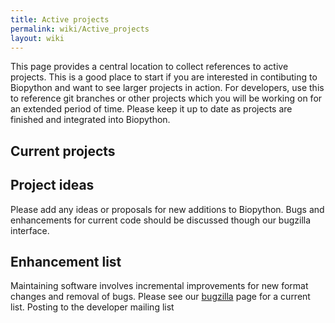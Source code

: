 ```yaml
---
title: Active projects
permalink: wiki/Active_projects
layout: wiki
---
```


This page provides a central location to collect references to active
projects. This is a good place to start if you are interested in
contibuting to Biopython and want to see larger projects in action. For
developers, use this to reference git branches or other projects which
you will be working on for an extended period of time. Please keep it up
to date as projects are finished and integrated into Biopython.

Current projects
----------------

Project ideas
-------------

Please add any ideas or proposals for new additions to Biopython. Bugs
and enhancements for current code should be discussed though our
bugzilla interface.

Enhancement list
----------------

Maintaining software involves incremental improvements for new format
changes and removal of bugs. Please see our
[bugzilla](http://bugzilla.open-bio.org/) page for a current list.
Posting to the developer mailing list
